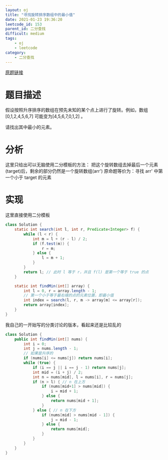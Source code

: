 ```yaml
---
layout: oj
title: "寻找旋转排序数组中的最小值"
date: 2021-01-23 19:36:20
leetcode_id: 153
parent_id: 二分查找
difficult: medium
tags:
    - oj
    - leetcode
category:
    - 二分查找
---
```


[原题链接](https://leetcode-cn.com/problems/find-minimum-in-rotated-sorted-array)

# 题目描述
假设按照升序排序的数组在预先未知的某个点上进行了旋转。例如，数组[0,1,2,4,5,6,7] 可能变为[4,5,6,7,0,1,2] 。

请找出其中最小的元素。

# 分析
这里只给出可以无脑使用二分模板的方法：
把这个旋转数组去掉最后一个元素(target)后，剩余的部分仍然是一个旋转数组(arr')
原命题等价为：寻找 arr' 中第一个小于 target 的元素



# 实现

这里直接使用二分模板
```java
class Solution {
    static int search(int l, int r, Predicate<Integer> f) {
        while (l < r) {
            int m = l + (r - l) / 2;
            if (f.test(m)) {
                r = m;
            } else {
                l = m + 1;
            }
        }
        return l; // 此时 l 等于 r，并且 f(l) 是第一个等于 true 的点
    }

    static int findMin(int[] array) {
        int l = 0, r = array.length - 1;
        // 第一个小于等于最右端的点的元素位置，即最小值
        int index = search(l, r, m -> array[m] <= array[r]);
        return array[index];
    }
}
```

我自己的一开始写的分类讨论的版本，看起来还是比较乱的
```java
class Solution {
    public int findMin(int[] nums) {
        int i = 0;
        int j = nums.length - 1;
        // 如果是升序的
        if (nums[i] <= nums[j]) return nums[i];
        while (true) {
            if (i == j || i == j - 1) return nums[j];
            int mid = (i + j) / 2;
            int n = nums[mid], l = nums[i], r = nums[j];
            if (n > l) { // n 在上方
                if (nums[mid+1] > nums[mid]) {
                    i = mid + 1;
                } else {
                    return nums[mid + 1];
                }
            } else { // n 在下方
                if (nums[mid] > nums[mid - 1]) {
                    j = mid - 1;
                } else {
                    return nums[mid];
                }
            }
        }
    }
}
```